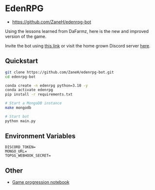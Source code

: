 # EdenRPG

- https://github.com/ZaneH/edenrpg-bot

Using the lessons learned from DaFarmz, here is the new and improved version of the game.

Invite the bot using [this link](https://discord.com/api/oauth2/authorize?client_id=1141161773983088640&permissions=339008&scope=bot) or visit the home grown Discord server [here](https://discord.gg/pasxV2MTvW).

## Quickstart
    
```bash
git clone https://github.com/ZaneH/edenrpg-bot.git
cd edenrpg-bot

conda create -n edenrpg python=3.10 -y
conda activate edenrpg
pip install -r requirements.txt

# Start a MongoDB instance
make mongodb

# Start bot
python main.py
```

## Environment Variables

```
DISCORD_TOKEN=
MONGO_URL=
TOPGG_WEBHOOK_SECRET=
```

## Other

- [Game progression notebook](https://df.zaaane.com/notebooks/progression.html)